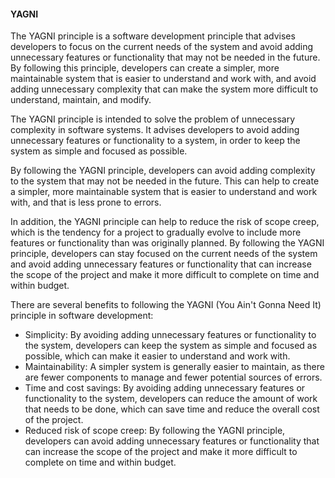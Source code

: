 #### YAGNI

The YAGNI principle is a software development principle that advises developers to focus on the current needs of the system and avoid adding unnecessary features or functionality that may not be needed in the future. By following this principle, developers can create a simpler, more maintainable system that is easier to understand and work with, and avoid adding unnecessary complexity that can make the system more difficult to understand, maintain, and modify.

The YAGNI principle is intended to solve the problem of unnecessary complexity in software systems. It advises developers to avoid adding unnecessary features or functionality to a system, in order to keep the system as simple and focused as possible.

By following the YAGNI principle, developers can avoid adding complexity to the system that may not be needed in the future. This can help to create a simpler, more maintainable system that is easier to understand and work with, and that is less prone to errors.

In addition, the YAGNI principle can help to reduce the risk of scope creep, which is the tendency for a project to gradually evolve to include more features or functionality than was originally planned. By following the YAGNI principle, developers can stay focused on the current needs of the system and avoid adding unnecessary features or functionality that can increase the scope of the project and make it more difficult to complete on time and within budget.

There are several benefits to following the YAGNI (You Ain't Gonna Need It) principle in software development:

- Simplicity: By avoiding adding unnecessary features or functionality to the system, developers can keep the system as simple and focused as possible, which can make it easier to understand and work with.
- Maintainability: A simpler system is generally easier to maintain, as there are fewer components to manage and fewer potential sources of errors.
- Time and cost savings: By avoiding adding unnecessary features or functionality to the system, developers can reduce the amount of work that needs to be done, which can save time and reduce the overall cost of the project.
- Reduced risk of scope creep: By following the YAGNI principle, developers can avoid adding unnecessary features or functionality that can increase the scope of the project and make it more difficult to complete on time and within budget.
